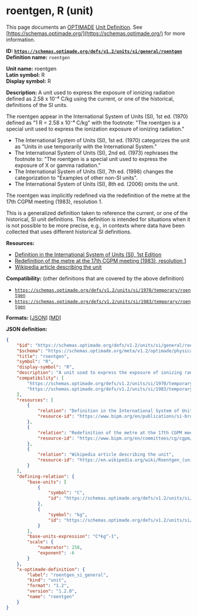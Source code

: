 # roentgen, R (unit)

This page documents an [OPTIMADE](https://www.optimade.org/) [Unit Definition](https://schemas.optimade.org/#definitions). See [https://schemas.optimade.org/](https://schemas.optimade.org/) for more information.

**ID: [`https://schemas.optimade.org/defs/v1.2/units/si/general/roentgen`](https://schemas.optimade.org/defs/v1.2/units/si/general/roentgen.md)**  
**Definition name:** `roentgen`

**Unit name:** roentgen  
**Latin symbol:** R  
**Display symbol:** R  
  
**Description:** A unit used to express the exposure of ionizing radiation defined as 2.58 x 10⁻⁴ C/kg using the current, or one of the historical, definitions of the SI units.

The roentgen appear in the International System of Units (SI), 1st ed. (1970) defined as "1 R = 2.58 x 10⁻⁴ C/kg" with the footnote: "The roentgen is a special unit used to express the ionization exposure of ionizing radiation."

- The International System of Units (SI), 1st ed. (1970) categorizes the unit as "Units in use temporarily with the International System."
- The International System of Units (SI), 2nd ed. (1973) rephrases the footnote to: "The roentgen is a special unit used to express the exposure of X or gamma radiation."
- The International System of Units (SI), 7th ed. (1998) changes the categorization to "Examples of other non-SI units".
- The International System of Units (SI), 8th ed. (2006) omits the unit.

The roentgen was implicitly redefined via the redefinition of the metre at the 17th CGPM meeting (1983), resolution 1.

This is a generalized definition taken to reference the current, or one of the historical, SI unit definitions.
This definition is intended for situations when it is not possible to be more precise, e.g., in contexts where data have been collected that uses different historical SI definitions.

**Resources:**

- [Definition in the International System of Units (SI), 1st Edition](https://www.bipm.org/en/publications/si-brochure)
- [Redefinition of the metre at the 17th CGPM meeting (1983), resolution 1](https://www.bipm.org/en/committees/cg/cgpm/17-1983/resolution-1)
- [Wikipedia article describing the unit](https://en.wikipedia.org/wiki/Roentgen_(unit))


**Compatibility:** (other definitions that are covered by the above definition)

- [`https://schemas.optimade.org/defs/v1.2/units/si/1970/temporary/roentgen`](https://schemas.optimade.org/defs/v1.2/units/si/1970/temporary/roentgen.md)
- [`https://schemas.optimade.org/defs/v1.2/units/si/1983/temporary/roentgen`](https://schemas.optimade.org/defs/v1.2/units/si/1983/temporary/roentgen.md)


**Formats:** [[JSON](roentgen.json)] [[MD](roentgen.md)]

**JSON definition:**

``` json
{
    "$id": "https://schemas.optimade.org/defs/v1.2/units/si/general/roentgen",
    "$schema": "https://schemas.optimade.org/meta/v1.2/optimade/physical_unit_definition.json",
    "title": "roentgen",
    "symbol": "R",
    "display-symbol": "R",
    "description": "A unit used to express the exposure of ionizing radiation defined as 2.58 x 10\u207b\u2074 C/kg using the current, or one of the historical, definitions of the SI units.\n\nThe roentgen appear in the International System of Units (SI), 1st ed. (1970) defined as \"1 R = 2.58 x 10\u207b\u2074 C/kg\" with the footnote: \"The roentgen is a special unit used to express the ionization exposure of ionizing radiation.\"\n\n- The International System of Units (SI), 1st ed. (1970) categorizes the unit as \"Units in use temporarily with the International System.\"\n- The International System of Units (SI), 2nd ed. (1973) rephrases the footnote to: \"The roentgen is a special unit used to express the exposure of X or gamma radiation.\"\n- The International System of Units (SI), 7th ed. (1998) changes the categorization to \"Examples of other non-SI units\".\n- The International System of Units (SI), 8th ed. (2006) omits the unit.\n\nThe roentgen was implicitly redefined via the redefinition of the metre at the 17th CGPM meeting (1983), resolution 1.\n\nThis is a generalized definition taken to reference the current, or one of the historical, SI unit definitions.\nThis definition is intended for situations when it is not possible to be more precise, e.g., in contexts where data have been collected that uses different historical SI definitions.",
    "compatibility": [
        "https://schemas.optimade.org/defs/v1.2/units/si/1970/temporary/roentgen",
        "https://schemas.optimade.org/defs/v1.2/units/si/1983/temporary/roentgen"
    ],
    "resources": [
        {
            "relation": "Definition in the International System of Units (SI), 1st Edition",
            "resource-id": "https://www.bipm.org/en/publications/si-brochure"
        },
        {
            "relation": "Redefinition of the metre at the 17th CGPM meeting (1983), resolution 1",
            "resource-id": "https://www.bipm.org/en/committees/cg/cgpm/17-1983/resolution-1"
        },
        {
            "relation": "Wikipedia article describing the unit",
            "resource-id": "https://en.wikipedia.org/wiki/Roentgen_(unit)"
        }
    ],
    "defining-relation": {
        "base-units": [
            {
                "symbol": "C",
                "id": "https://schemas.optimade.org/defs/v1.2/units/si/general/coulomb"
            },
            {
                "symbol": "kg",
                "id": "https://schemas.optimade.org/defs/v1.2/units/si/general/kilogram"
            }
        ],
        "base-units-expression": "C*kg^-1",
        "scale": {
            "numerator": 258,
            "exponent": -6
        }
    },
    "x-optimade-definition": {
        "label": "roentgen_si_general",
        "kind": "unit",
        "format": "1.2",
        "version": "1.2.0",
        "name": "roentgen"
    }
}
```